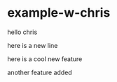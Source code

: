 # example-w-chris
hello chris

here is a new line

here is a cool new feature

another feature added